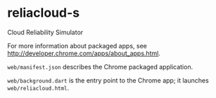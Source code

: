 reliacloud-s
============

Cloud Reliability Simulator


For more information about packaged apps, see
http://developer.chrome.com/apps/about_apps.html.

`web/manifest.json` describes the Chrome packaged application.

`web/background.dart` is the entry point to the Chrome app; it launches
`web/reliacloud.html`.

